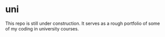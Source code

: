 # uni
This repo is still under construction. It serves as a rough portfolio of some of my coding in university courses.
